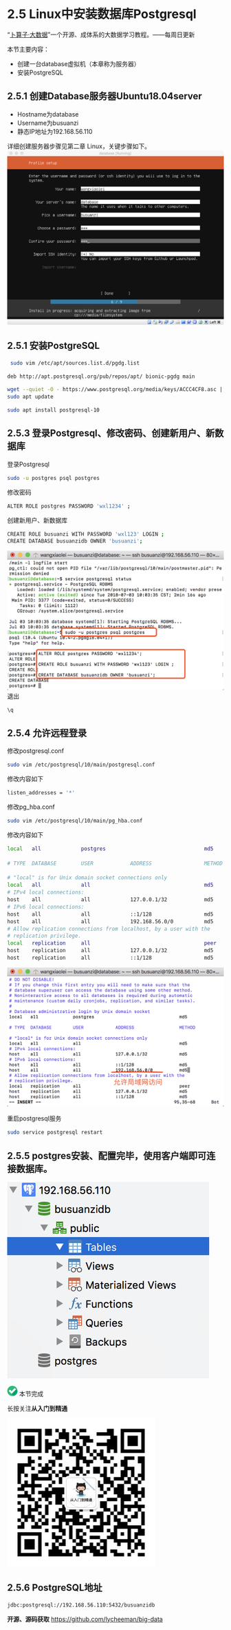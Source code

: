 # 2.5 Linux中安装数据库Postgresql

“[卜算子·大数据](https://github.com/lycheeman/big-data)”一个开源、成体系的大数据学习教程。——每周日更新

本节主要内容：

- 创建一台database虚拟机（本章称为服务器）
- 安装PostgreSQL

## 2.5.1 创建Database服务器Ubuntu18.04server
- Hostname为database
- Username为busuanzi
- 静态IP地址为192.168.56.110

详细创建服务器步骤见第二章 Linux，关键步骤如下。
![](./../image/chapter2-linux-image/2.5/2.5-1.png)

## 2.5.1 安装PostgreSQL
```sh
 sudo vim /etc/apt/sources.list.d/pgdg.list
 ```

```sh
deb http://apt.postgresql.org/pub/repos/apt/ bionic-pgdg main
```
```sh
wget --quiet -O - https://www.postgresql.org/media/keys/ACCC4CF8.asc | sudo apt-key add -
sudo apt update
```

```sh
sudo apt install postgresql-10
```
## 2.5.3 登录Postgresql、修改密码、创建新用户、新数据库
登录Postgresql
```sh
sudo -u postgres psql postgres
```
修改密码
```sh
ALTER ROLE postgres PASSWORD 'wxl1234' ;
```
创建新用户、新数据库
```sh
CREATE ROLE busuanzi WITH PASSWORD 'wxl123' LOGIN ;
CREATE DATABASE busuanzidb OWNER 'busuanzi';
```
![](./../image/chapter2-linux-image/2.5/2.5-2.png)
退出
```sh
\q
```
## 2.5.4 允许远程登录
修改postgresql.conf
```sh
sudo vim /etc/postgresql/10/main/postgresql.conf
```
修改内容如下
```sh
listen_addresses = '*'
```
修改pg_hba.conf
```sh
sudo vim /etc/postgresql/10/main/pg_hba.conf
```
修改内容如下
```sh
local   all             postgres                                md5

# TYPE  DATABASE        USER            ADDRESS                 METHOD

# "local" is for Unix domain socket connections only
local   all             all                                     md5
# IPv4 local connections:
host    all             all             127.0.0.1/32            md5
# IPv6 local connections:
host    all             all             ::1/128                 md5
host    all             all             192.168.56.0/0          md5
# Allow replication connections from localhost, by a user with the
# replication privilege.
local   replication     all                                     peer
host    replication     all             127.0.0.1/32            md5
host    replication     all             ::1/128                 md5
```
![](./../image/chapter2-linux-image/2.5/2.5-3.png)

重启postgresql服务

```sh
sudo service postgresql restart
```

## 2.5.5 postgres安装、配置完毕，使用客户端即可连接数据库。
![](./../image/chapter2-linux-image/2.5/2.5-4.png)



![](../../article/image/user/share/checked.png) 本节完成

长按关注**从入门到精通**

![](./../../article/image/user/share/qrcode_for_gh_6932763778ef_344.jpg)

## 2.5.6 PostgreSQL地址

```sh
jdbc:postgresql://192.168.56.110:5432/busuanzidb
```

**开源、源码获取**   https://github.com/lycheeman/big-data
